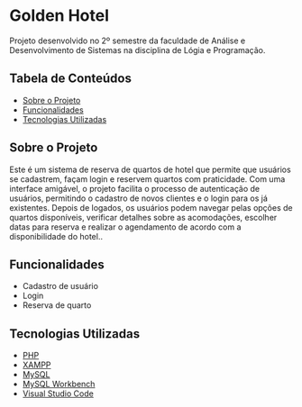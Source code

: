 # Golden Hotel

Projeto desenvolvido no 2º semestre da faculdade de Análise e Desenvolvimento de Sistemas na disciplina de Lógia e Programação.

## Tabela de Conteúdos
- [Sobre o Projeto](#sobre-o-projeto)
- [Funcionalidades](#funcionalidades)
- [Tecnologias Utilizadas](#tecnologias-utilizadas)

## Sobre o Projeto
Este é um sistema de reserva de quartos de hotel que permite que usuários se cadastrem, façam login e reservem quartos com praticidade. Com uma interface amigável, o projeto facilita o processo de autenticação de usuários, permitindo o cadastro de novos clientes e o login para os já existentes. Depois de logados, os usuários podem navegar pelas opções de quartos disponíveis, verificar detalhes sobre as acomodações, escolher datas para reserva e realizar o agendamento de acordo com a disponibilidade do hotel..

## Funcionalidades

- Cadastro de usuário
- Login
- Reserva de quarto

## Tecnologias Utilizadas
- [PHP](https://www.php.net/)
- [XAMPP](https://www.apachefriends.org/)
- [MySQL](https://www.mysql.com/)
- [MySQL Workbench](https://www.mysql.com/products/workbench/)
- [Visual Studio Code](https://code.visualstudio.com/)
